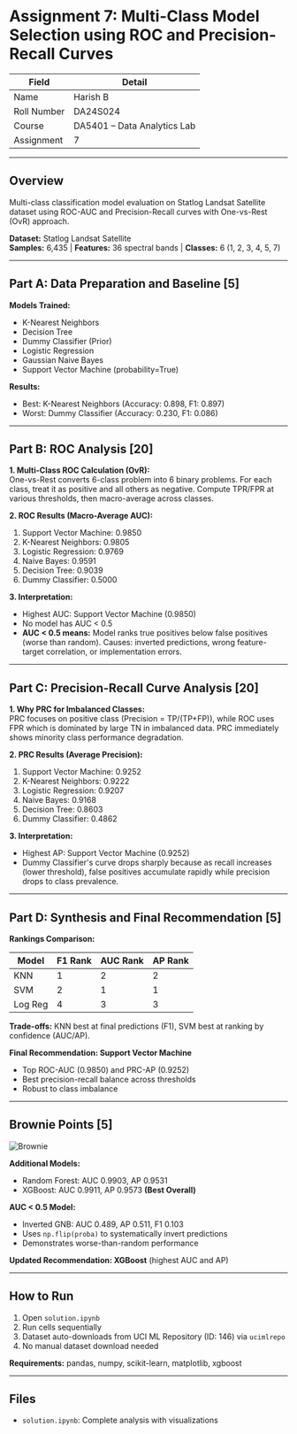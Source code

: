 # Assignment 7: Multi-Class Model Selection using ROC and Precision-Recall Curves

| Field       | Detail                          |
|-------------|---------------------------------|
| Name        | Harish B                        |
| Roll Number | DA24S024                        |
| Course      | DA5401 – Data Analytics Lab     |
| Assignment  | 7                               |

---

## Overview

Multi-class classification model evaluation on Statlog Landsat Satellite dataset using ROC-AUC and Precision-Recall curves with One-vs-Rest (OvR) approach.

**Dataset:** Statlog Landsat Satellite  
**Samples:** 6,435 | **Features:** 36 spectral bands | **Classes:** 6 (1, 2, 3, 4, 5, 7)

---

## Part A: Data Preparation and Baseline [5]

**Models Trained:**
- K-Nearest Neighbors
- Decision Tree  
- Dummy Classifier (Prior)
- Logistic Regression
- Gaussian Naive Bayes
- Support Vector Machine (probability=True)

**Results:**
- Best: K-Nearest Neighbors (Accuracy: 0.898, F1: 0.897)
- Worst: Dummy Classifier (Accuracy: 0.230, F1: 0.086)

---

## Part B: ROC Analysis [20]

**1. Multi-Class ROC Calculation (OvR):**  
One-vs-Rest converts 6-class problem into 6 binary problems. For each class, treat it as positive and all others as negative. Compute TPR/FPR at various thresholds, then macro-average across classes.

**2. ROC Results (Macro-Average AUC):**
1. Support Vector Machine: 0.9850
2. K-Nearest Neighbors: 0.9805
3. Logistic Regression: 0.9769
4. Naive Bayes: 0.9591
5. Decision Tree: 0.9039
6. Dummy Classifier: 0.5000

**3. Interpretation:**
- Highest AUC: Support Vector Machine (0.9850)
- No model has AUC < 0.5
- **AUC < 0.5 means:** Model ranks true positives below false positives (worse than random). Causes: inverted predictions, wrong feature-target correlation, or implementation errors.

---

## Part C: Precision-Recall Curve Analysis [20]

**1. Why PRC for Imbalanced Classes:**  
PRC focuses on positive class (Precision = TP/(TP+FP)), while ROC uses FPR which is dominated by large TN in imbalanced data. PRC immediately shows minority class performance degradation.

**2. PRC Results (Average Precision):**
1. Support Vector Machine: 0.9252
2. K-Nearest Neighbors: 0.9222
3. Logistic Regression: 0.9207
4. Naive Bayes: 0.9168
5. Decision Tree: 0.8603
6. Dummy Classifier: 0.4862

**3. Interpretation:**
- Highest AP: Support Vector Machine (0.9252)
- Dummy Classifier's curve drops sharply because as recall increases (lower threshold), false positives accumulate rapidly while precision drops to class prevalence.

---

## Part D: Synthesis and Final Recommendation [5]

**Rankings Comparison:**

| Model       | F1 Rank | AUC Rank | AP Rank |
|-------------|---------|----------|---------|
| KNN         | 1       | 2        | 2       |
| SVM         | 2       | 1        | 1       |
| Log Reg     | 4       | 3        | 3       |

**Trade-offs:** KNN best at final predictions (F1), SVM best at ranking by confidence (AUC/AP).

**Final Recommendation: Support Vector Machine**
- Top ROC-AUC (0.9850) and PRC-AP (0.9252)
- Best precision-recall balance across thresholds
- Robust to class imbalance

---

## Brownie Points [5]

![Brownie](https://tenor.com/view/brownie-points-gif-8254590584654661830.gif)

**Additional Models:**
- Random Forest: AUC 0.9903, AP 0.9531
- XGBoost: AUC 0.9911, AP 0.9573 **(Best Overall)**

**AUC < 0.5 Model:**
- Inverted GNB: AUC 0.489, AP 0.511, F1 0.103
- Uses `np.flip(proba)` to systematically invert predictions
- Demonstrates worse-than-random performance

**Updated Recommendation: XGBoost** (highest AUC and AP)

---

## How to Run

1. Open `solution.ipynb`
2. Run cells sequentially
3. Dataset auto-downloads from UCI ML Repository (ID: 146) via `ucimlrepo`
4. No manual dataset download needed

**Requirements:** pandas, numpy, scikit-learn, matplotlib, xgboost

---

## Files

- `solution.ipynb`: Complete analysis with visualizations